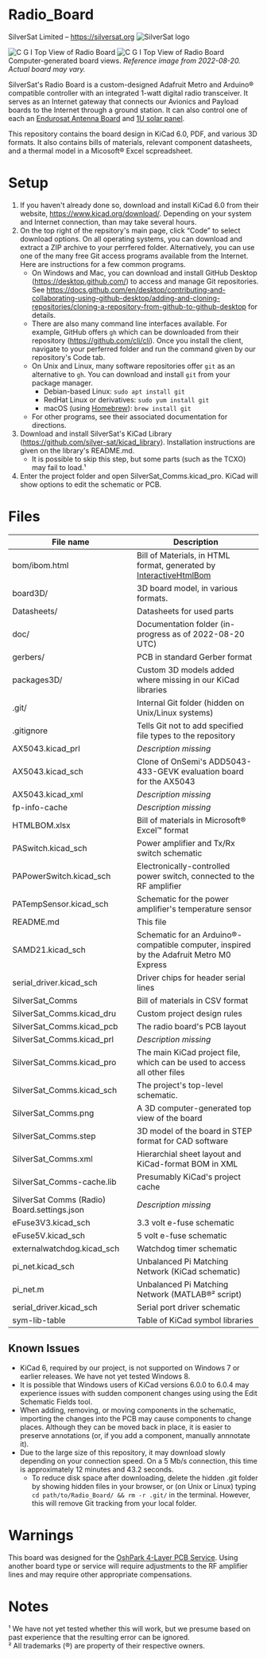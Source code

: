 # Radio_Board
SilverSat Limited – https://silversat.org
![SilverSat logo](https://silversat.org/wp-content/uploads/2019/08/silversat-logo-620x266.png)

![C G I Top View of Radio Board](SilverSat_Comms.png)
![C G I Top View of Radio Board](SilverSat_Comms_b.png)
Computer-generated board views. _Reference image from 2022-08-20. Actual board may vary._

SilverSat's Radio Board is a custom-designed Adafruit Metro and Arduino® compatible controller with an integrated 1-watt digital radio transceiver. It serves as an Internet gateway that connects our Avionics and Payload boards to the Internet through a ground station. It can also control one of each an [Endurosat Antenna Board](https://www.endurosat.com/cubesat-store/cubesat-antennas/uhf-antenna/) and [1U solar panel](https://www.endurosat.com/cubesat-store/cubesat-solar-panels/1u-solar-panel-z/).

This repository contains the board design in KiCad 6.0, PDF, and various 3D formats. It also contains bills of materials, relevant component datasheets, and a thermal model in a Micosoft® Excel scpreadsheet.

# Setup
1. If you haven't already done so, download and install KiCad 6.0 from their website, https://www.kicad.org/download/. Depending on your system and Internet connection, than may take several hours.
2. On the top right of the repsitory's main page, click “Code” to select download options. On all operating systems, you can download and extract a ZIP archive to your perrfered folder. Alternatively, you can use one of the many free Git access programs available from the Internet. Here are instructions for a few common programs.
   * On Windows and Mac, you can download and install GitHub Desktop (https://desktop.github.com/) to access and manage Git repositories. See https://docs.github.com/en/desktop/contributing-and-collaborating-using-github-desktop/adding-and-cloning-repositories/cloning-a-repository-from-github-to-github-desktop for details.
   * There are also many command line interfaces available. For example, GitHub offers `gh` which can be downloaded from their repository (https://github.com/cli/cli). Once you install the client, navigate to your perferred folder and run the command given by our repository's Code tab.
   * On Unix and Linux, many software repositories offer `git` as an alternative to `gh`. You can download and install `git` from your package manager.
     - Debian-based Linux: `sudo apt install git`
     - RedHat Linux or derivatives: `sudo yum install git`
     - macOS (using [Homebrew](https://github.com/Homebrew/brew)): `brew install git`
   * For other programs, see their associated documentation for directions.
3. Download and install SilverSat's KiCad Library (https://github.com/silver-sat/kicad_library). Installation instructions are given on the library's README.md.
   - It is possible to skip this step, but some parts (such as the TCXO) may fail to load.¹
5. Enter the project folder and open SilverSat_Comms.kicad_pro. KiCad will show options to edit the schematic or PCB.

# Files
| File name                 | Description                                                                              |
| ------------------------- | ---------------------------------------------------------------------------------------- |
| bom/ibom.html		    | Bill of Materials, in HTML format, generated by [InteractiveHtmlBom](https://github.com/openscopeproject/InteractiveHtmlBom) |
| board3D/                  | 3D board model, in various formats.                                                      |
| Datasheets/               | Datasheets for used parts                                                                |
| doc/			    | Documentation folder (in-progress as of 2022-08-20 UTC)				       |
| gerbers/		    | PCB in standard Gerber format							       |
| packages3D/		    | Custom 3D models added where missing in our KiCad libraries			       |
| .git/ 		    | Internal Git folder (hidden on Unix/Linux systems)				       |
| .gitignore                | Tells Git not to add specified file types to the repository                              |
| AX5043.kicad_prl          | _Description missing_                                                                    |
| AX5043.kicad_sch          | Clone of OnSemi's ADD5043-433-GEVK evaluation board for the AX5043                       |
| AX5043.kicad_xml          | _Description missing_                                                                    |
| fp-info-cache		    | _Description missing_                                                                    |
| HTMLBOM.xlsx		    | Bill of materials	in Microsoft® Excel™ format					       |
| PASwitch.kicad_sch        | Power amplifier and Tx/Rx switch schematic                                               |
| PAPowerSwitch.kicad_sch   | Electronically-controlled power switch, connected to the RF amplifier		       |
| PATempSensor.kicad_sch    | Schematic for the power amplifier's temperature sensor                                   |
| README.md                 | This file                                                                                |
| SAMD21.kicad_sch          | Schematic for an Arduino®-compatible computer, inspired by the Adafruit Metro M0 Express |
| serial_driver.kicad_sch   | Driver chips for header serial lines 	     	      	     	      	       	       |
| SilverSat_Comms	    | Bill of materials in CSV format							       |
| SilverSat_Comms.kicad_dru | Custom project design rules							       |
| SilverSat_Comms.kicad_pcb | The radio board's PCB layout                                                             |
| SilverSat_Comms.kicad_prl | _Description missing_                                                                    |
| SilverSat_Comms.kicad_pro | The main KiCad project file, which can be used to access all other files                 |
| SilverSat_Comms.kicad_sch | The project's top-level schematic.                                                       |
| SilverSat_Comms.png       | A 3D computer-generated top view of the board                                            |
| SilverSat_Comms.step	    | 3D model of the board in STEP format for CAD software				       |
| SilverSat_Comms.xml	    | Hierarchial sheet layout and KiCad-format BOM in XML				       |
| SilverSat_Comms-cache.lib | Presumably KiCad's project cache                                                         |
| SilverSat Comms (Radio) Board.settings.json| _Description missing_                                                   |
| eFuse3V3.kicad_sch        | 3.3 volt e-fuse schematic                                                                |
| eFuse5V.kicad_sch         | 5 volt e-fuse schematic                                                                  |
| externalwatchdog.kicad_sch | Watchdog timer schematic                                                                 |
| pi_net.kicad_sch          | Unbalanced Pi Matching Network (KiCad schematic)                                         |
| pi_net.m                  | Unbalanced Pi Matching Network (MATLAB®² script)                                         |
| serial_driver.kicad_sch   | Serial port driver schematic                                                             |
| sym-lib-table             | Table of KiCad symbol libraries                                                          |

## Known Issues
- KiCad 6, required by our project, is not supported on Windows 7 or earlier releases. We have not yet tested Windows 8.
- It is possible that Windows users of KiCad versions 6.0.0 to 6.0.4 may experience issues with sudden component changes using using the Edit Schematic Fields tool.
- When adding, removing, or moving components in the schematic, importing the changes into the PCB may cause components to change places. Although they can be moved back in place, it is easier to preserve annotations (or, if you add a component, manually annnotate it).
- Due to the large size of this repository, it may download slowly depending on your connection speed. On a 5 Mb/s connection, this time is approximately 12 minutes and 43.2 seconds.
   * To reduce disk space after downloading, delete the hidden .git folder by showing hidden files in your browser, or (on Unix or Linux) typing `cd path/to/Radio_Board/ && rm -r .git/` in the terminal. However, this will remove Git tracking from your local folder.

# Warnings
This board was designed for the [OshPark 4-Layer PCB Service](https://docs.oshpark.com/services/four-layer/). Using another board type or service will require adjustments to the RF amplifier lines and may require other appropriate compensations.

# Notes
¹ We have not yet tested whether this will work, but we presume based on past experience that the resulting error can be ignored. <br>
² All trademarks (®) are property of their respective owners.
